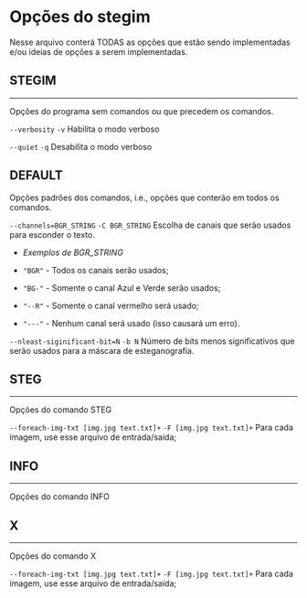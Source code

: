# Opções do stegim

Nesse arquivo conterá TODAS as opções que estão sendo implementadas e/ou ideias de opções a serem implementadas.

## STEGIM
---------

Opções do programa sem comandos ou que precedem os comandos.

`--verbosity` `-v`	Habilita o modo verboso

`--quiet` `-q`	Desabilita o modo verboso

## DEFAULT

Opções padrões dos comandos, i.e., opções que conterão em todos os comandos.

`--channels=BGR_STRING` `-C BGR_STRING` Escolha de canais que serão usados para esconder o texto.

* *Exemplos de BGR_STRING*

* `"BGR"` - Todos os canais serão usados;

* `"BG-"` - Somente o canal Azul e Verde serão usados;

* `"--R"` - Somente o canal vermelho será usado;

* `"---"` - Nenhum canal será usado (isso causará um erro).

`--nleast-siginificant-bit=N` `-b N` Número de bits menos significativos que serão usados para a máscara de esteganografia.

## STEG
-------

Opções do comando STEG

`--foreach-img-txt [img.jpg text.txt]+` `-F [img.jpg text.txt]+` Para cada imagem, use esse arquivo de entrada/saída;

## INFO
-------

Opções do comando INFO

## X
----

Opções do comando X

`--foreach-img-txt [img.jpg text.txt]+` `-F [img.jpg text.txt]+` Para cada imagem, use esse arquivo de entrada/saída;
